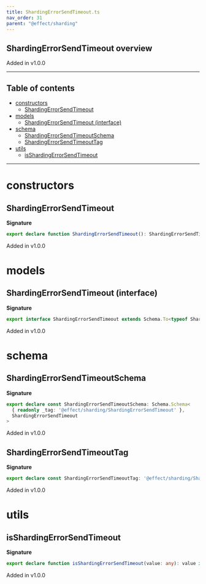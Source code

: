 ```yaml
---
title: ShardingErrorSendTimeout.ts
nav_order: 31
parent: "@effect/sharding"
---
```


## ShardingErrorSendTimeout overview

Added in v1.0.0

---

<h2 class="text-delta">Table of contents</h2>

- [constructors](#constructors)
  - [ShardingErrorSendTimeout](#shardingerrorsendtimeout)
- [models](#models)
  - [ShardingErrorSendTimeout (interface)](#shardingerrorsendtimeout-interface)
- [schema](#schema)
  - [ShardingErrorSendTimeoutSchema](#shardingerrorsendtimeoutschema)
  - [ShardingErrorSendTimeoutTag](#shardingerrorsendtimeouttag)
- [utils](#utils)
  - [isShardingErrorSendTimeout](#isshardingerrorsendtimeout)

---

# constructors

## ShardingErrorSendTimeout

**Signature**

```ts
export declare function ShardingErrorSendTimeout(): ShardingErrorSendTimeout
```

Added in v1.0.0

# models

## ShardingErrorSendTimeout (interface)

**Signature**

```ts
export interface ShardingErrorSendTimeout extends Schema.To<typeof ShardingErrorSendTimeoutSchema_> {}
```

Added in v1.0.0

# schema

## ShardingErrorSendTimeoutSchema

**Signature**

```ts
export declare const ShardingErrorSendTimeoutSchema: Schema.Schema<
  { readonly _tag: '@effect/sharding/ShardingErrorSendTimeout' },
  ShardingErrorSendTimeout
>
```

Added in v1.0.0

## ShardingErrorSendTimeoutTag

**Signature**

```ts
export declare const ShardingErrorSendTimeoutTag: '@effect/sharding/ShardingErrorSendTimeout'
```

Added in v1.0.0

# utils

## isShardingErrorSendTimeout

**Signature**

```ts
export declare function isShardingErrorSendTimeout(value: any): value is ShardingErrorSendTimeout
```

Added in v1.0.0
